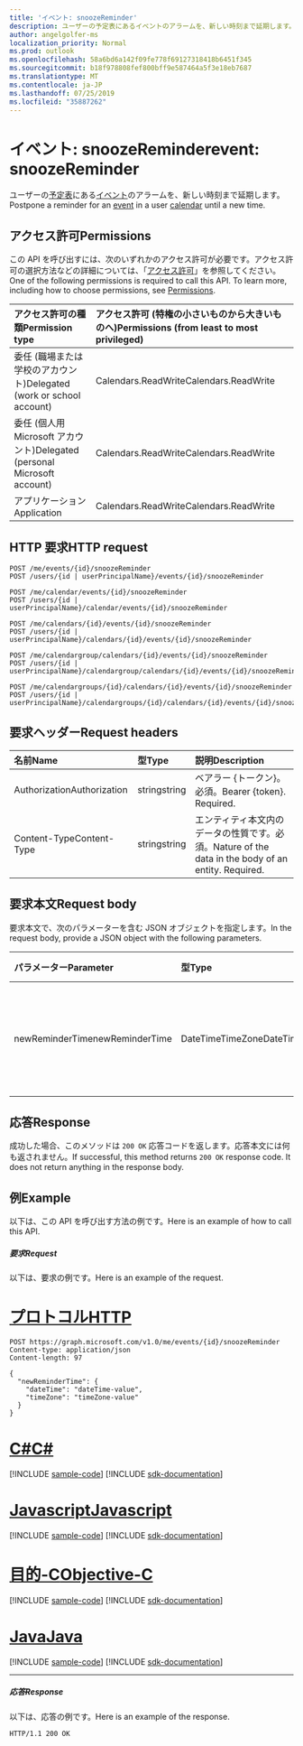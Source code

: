 ```yaml
---
title: 'イベント: snoozeReminder'
description: ユーザーの予定表にあるイベントのアラームを、新しい時刻まで延期します。
author: angelgolfer-ms
localization_priority: Normal
ms.prod: outlook
ms.openlocfilehash: 58a6bd6a142f09fe778f69127318418b6451f345
ms.sourcegitcommit: b18f978808fef800bff9e587464a5f3e18eb7687
ms.translationtype: MT
ms.contentlocale: ja-JP
ms.lasthandoff: 07/25/2019
ms.locfileid: "35887262"
---
```

# <a name="event-snoozereminder"></a><span data-ttu-id="db307-103">イベント: snoozeReminder</span><span class="sxs-lookup"><span data-stu-id="db307-103">event: snoozeReminder</span></span>

<span data-ttu-id="db307-104">ユーザーの[予定表](../resources/calendar.md)にある[イベント](../resources/event.md)のアラームを、新しい時刻まで延期します。</span><span class="sxs-lookup"><span data-stu-id="db307-104">Postpone a reminder for an [event](../resources/event.md) in a user [calendar](../resources/calendar.md) until a new time.</span></span>

## <a name="permissions"></a><span data-ttu-id="db307-105">アクセス許可</span><span class="sxs-lookup"><span data-stu-id="db307-105">Permissions</span></span>
<span data-ttu-id="db307-p101">この API を呼び出すには、次のいずれかのアクセス許可が必要です。アクセス許可の選択方法などの詳細については、「[アクセス許可](/graph/permissions-reference)」を参照してください。</span><span class="sxs-lookup"><span data-stu-id="db307-p101">One of the following permissions is required to call this API. To learn more, including how to choose permissions, see [Permissions](/graph/permissions-reference).</span></span>

|<span data-ttu-id="db307-108">アクセス許可の種類</span><span class="sxs-lookup"><span data-stu-id="db307-108">Permission type</span></span>      | <span data-ttu-id="db307-109">アクセス許可 (特権の小さいものから大きいものへ)</span><span class="sxs-lookup"><span data-stu-id="db307-109">Permissions (from least to most privileged)</span></span>              |
|:--------------------|:---------------------------------------------------------|
|<span data-ttu-id="db307-110">委任 (職場または学校のアカウント)</span><span class="sxs-lookup"><span data-stu-id="db307-110">Delegated (work or school account)</span></span> | <span data-ttu-id="db307-111">Calendars.ReadWrite</span><span class="sxs-lookup"><span data-stu-id="db307-111">Calendars.ReadWrite</span></span>    |
|<span data-ttu-id="db307-112">委任 (個人用 Microsoft アカウント)</span><span class="sxs-lookup"><span data-stu-id="db307-112">Delegated (personal Microsoft account)</span></span> | <span data-ttu-id="db307-113">Calendars.ReadWrite</span><span class="sxs-lookup"><span data-stu-id="db307-113">Calendars.ReadWrite</span></span>    |
|<span data-ttu-id="db307-114">アプリケーション</span><span class="sxs-lookup"><span data-stu-id="db307-114">Application</span></span> | <span data-ttu-id="db307-115">Calendars.ReadWrite</span><span class="sxs-lookup"><span data-stu-id="db307-115">Calendars.ReadWrite</span></span> |

## <a name="http-request"></a><span data-ttu-id="db307-116">HTTP 要求</span><span class="sxs-lookup"><span data-stu-id="db307-116">HTTP request</span></span>
<!-- { "blockType": "ignored" } -->
```http
POST /me/events/{id}/snoozeReminder
POST /users/{id | userPrincipalName}/events/{id}/snoozeReminder

POST /me/calendar/events/{id}/snoozeReminder
POST /users/{id | userPrincipalName}/calendar/events/{id}/snoozeReminder

POST /me/calendars/{id}/events/{id}/snoozeReminder
POST /users/{id | userPrincipalName}/calendars/{id}/events/{id}/snoozeReminder

POST /me/calendargroup/calendars/{id}/events/{id}/snoozeReminder
POST /users/{id | userPrincipalName}/calendargroup/calendars/{id}/events/{id}/snoozeReminder

POST /me/calendargroups/{id}/calendars/{id}/events/{id}/snoozeReminder
POST /users/{id | userPrincipalName}/calendargroups/{id}/calendars/{id}/events/{id}/snoozeReminder
```
## <a name="request-headers"></a><span data-ttu-id="db307-117">要求ヘッダー</span><span class="sxs-lookup"><span data-stu-id="db307-117">Request headers</span></span>
| <span data-ttu-id="db307-118">名前</span><span class="sxs-lookup"><span data-stu-id="db307-118">Name</span></span>       | <span data-ttu-id="db307-119">型</span><span class="sxs-lookup"><span data-stu-id="db307-119">Type</span></span> | <span data-ttu-id="db307-120">説明</span><span class="sxs-lookup"><span data-stu-id="db307-120">Description</span></span>|
|:---------------|:--------|:----------|
| <span data-ttu-id="db307-121">Authorization</span><span class="sxs-lookup"><span data-stu-id="db307-121">Authorization</span></span>  | <span data-ttu-id="db307-122">string</span><span class="sxs-lookup"><span data-stu-id="db307-122">string</span></span>  | <span data-ttu-id="db307-p102">ベアラー {トークン}。必須。</span><span class="sxs-lookup"><span data-stu-id="db307-p102">Bearer {token}. Required.</span></span> |
| <span data-ttu-id="db307-125">Content-Type</span><span class="sxs-lookup"><span data-stu-id="db307-125">Content-Type</span></span> | <span data-ttu-id="db307-126">string</span><span class="sxs-lookup"><span data-stu-id="db307-126">string</span></span>  | <span data-ttu-id="db307-p103">エンティティ本文内のデータの性質です。必須。</span><span class="sxs-lookup"><span data-stu-id="db307-p103">Nature of the data in the body of an entity. Required.</span></span> |

## <a name="request-body"></a><span data-ttu-id="db307-129">要求本文</span><span class="sxs-lookup"><span data-stu-id="db307-129">Request body</span></span>
<span data-ttu-id="db307-130">要求本文で、次のパラメーターを含む JSON オブジェクトを指定します。</span><span class="sxs-lookup"><span data-stu-id="db307-130">In the request body, provide a JSON object with the following parameters.</span></span>

| <span data-ttu-id="db307-131">パラメーター</span><span class="sxs-lookup"><span data-stu-id="db307-131">Parameter</span></span>    | <span data-ttu-id="db307-132">型</span><span class="sxs-lookup"><span data-stu-id="db307-132">Type</span></span>   |<span data-ttu-id="db307-133">説明</span><span class="sxs-lookup"><span data-stu-id="db307-133">Description</span></span>|
|:---------------|:--------|:----------|
|<span data-ttu-id="db307-134">newReminderTime</span><span class="sxs-lookup"><span data-stu-id="db307-134">newReminderTime</span></span>|<span data-ttu-id="db307-135">DateTimeTimeZone</span><span class="sxs-lookup"><span data-stu-id="db307-135">DateTimeTimeZone</span></span>|<span data-ttu-id="db307-136">アラームをトリガーする新しい日付と時刻。</span><span class="sxs-lookup"><span data-stu-id="db307-136">The new date and time to trigger the reminder.</span></span>|

## <a name="response"></a><span data-ttu-id="db307-137">応答</span><span class="sxs-lookup"><span data-stu-id="db307-137">Response</span></span>

<span data-ttu-id="db307-p104">成功した場合、このメソッドは `200 OK` 応答コードを返します。応答本文には何も返されません。</span><span class="sxs-lookup"><span data-stu-id="db307-p104">If successful, this method returns `200 OK` response code. It does not return anything in the response body.</span></span>

## <a name="example"></a><span data-ttu-id="db307-140">例</span><span class="sxs-lookup"><span data-stu-id="db307-140">Example</span></span>
<span data-ttu-id="db307-141">以下は、この API を呼び出す方法の例です。</span><span class="sxs-lookup"><span data-stu-id="db307-141">Here is an example of how to call this API.</span></span>
##### <a name="request"></a><span data-ttu-id="db307-142">要求</span><span class="sxs-lookup"><span data-stu-id="db307-142">Request</span></span>
<span data-ttu-id="db307-143">以下は、要求の例です。</span><span class="sxs-lookup"><span data-stu-id="db307-143">Here is an example of the request.</span></span>

# <a name="httptabhttp"></a>[<span data-ttu-id="db307-144">プロトコル</span><span class="sxs-lookup"><span data-stu-id="db307-144">HTTP</span></span>](#tab/http)
<!-- {
  "blockType": "request",
  "name": "event_snoozereminder"
}-->
```http
POST https://graph.microsoft.com/v1.0/me/events/{id}/snoozeReminder
Content-type: application/json
Content-length: 97

{
  "newReminderTime": {
    "dateTime": "dateTime-value",
    "timeZone": "timeZone-value"
  }
}
```
# <a name="ctabcsharp"></a>[<span data-ttu-id="db307-145">C#</span><span class="sxs-lookup"><span data-stu-id="db307-145">C#</span></span>](#tab/csharp)
[!INCLUDE [sample-code](../includes/snippets/csharp/event-snoozereminder-csharp-snippets.md)]
[!INCLUDE [sdk-documentation](../includes/snippets/snippets-sdk-documentation-link.md)]

# <a name="javascripttabjavascript"></a>[<span data-ttu-id="db307-146">Javascript</span><span class="sxs-lookup"><span data-stu-id="db307-146">Javascript</span></span>](#tab/javascript)
[!INCLUDE [sample-code](../includes/snippets/javascript/event-snoozereminder-javascript-snippets.md)]
[!INCLUDE [sdk-documentation](../includes/snippets/snippets-sdk-documentation-link.md)]

# <a name="objective-ctabobjc"></a>[<span data-ttu-id="db307-147">目的-C</span><span class="sxs-lookup"><span data-stu-id="db307-147">Objective-C</span></span>](#tab/objc)
[!INCLUDE [sample-code](../includes/snippets/objc/event-snoozereminder-objc-snippets.md)]
[!INCLUDE [sdk-documentation](../includes/snippets/snippets-sdk-documentation-link.md)]

# <a name="javatabjava"></a>[<span data-ttu-id="db307-148">Java</span><span class="sxs-lookup"><span data-stu-id="db307-148">Java</span></span>](#tab/java)
[!INCLUDE [sample-code](../includes/snippets/java/event-snoozereminder-java-snippets.md)]
[!INCLUDE [sdk-documentation](../includes/snippets/snippets-sdk-documentation-link.md)]

---


##### <a name="response"></a><span data-ttu-id="db307-149">応答</span><span class="sxs-lookup"><span data-stu-id="db307-149">Response</span></span>
<span data-ttu-id="db307-150">以下は、応答の例です。</span><span class="sxs-lookup"><span data-stu-id="db307-150">Here is an example of the response.</span></span>
<!-- {
  "blockType": "response",
  "truncated": true
} -->
```http
HTTP/1.1 200 OK
```

<!-- uuid: 8fcb5dbc-d5aa-4681-8e31-b001d5168d79
2015-10-25 14:57:30 UTC -->
<!-- {
  "type": "#page.annotation",
  "description": "event: snoozeReminder",
  "keywords": "",
  "section": "documentation",
  "tocPath": "",
  "suppressions": [
  ]
}-->
